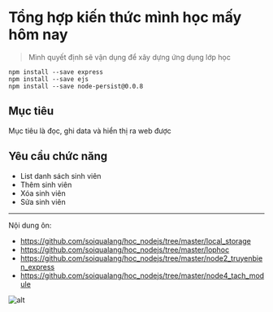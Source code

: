 # Tổng hợp kiến thức mình học mấy hôm nay

>Mình quyết định sẽ vận dụng để xây dựng ứng dụng lớp học
```
npm install --save express
npm install --save ejs
npm install --save node-persist@0.0.8
```
## Mục tiêu
Mục tiêu là đọc, ghi data và hiển thị ra web được
## Yêu cầu chức năng
* List danh sách sinh viên
* Thêm sinh viên
* Xóa sinh viên
* Sửa sinh viên
***
Nội dung ôn:
* https://github.com/soiqualang/hoc_nodejs/tree/master/local_storage
* https://github.com/soiqualang/hoc_nodejs/tree/master/lophoc
* https://github.com/soiqualang/hoc_nodejs/tree/master/node2_truyenbien_express
* https://github.com/soiqualang/hoc_nodejs/tree/master/node4_tach_module

![alt](http://rose.dothanhlong.org/nodejs/node4_tach_module/h2.png)